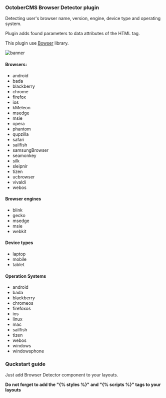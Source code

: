 ### OctoberCMS Browser Detector plugin

Detecting user's browser name, version, engine, device type and operating system.

Plugin adds found parameters to data attributes of the HTML tag.

This plugin use [Bowser](https://github.com/lancedikson/bowser) library.

![banner](https://cdn.rawgit.com/web2easy/OctoberCMS-Browser-Detector-Plugin/c4c6e1ef/assets/images/banner.png)

#### Browsers:

* android
* bada
* blackberry
* chrome
* firefox
* ios
* kMeleon
* msedge
* msie
* opera
* phantom
* qupzilla
* safari
* sailfish
* samsungBrowser
* seamonkey
* silk
* sleipnir
* tizen
* ucbrowser
* vivaldi
* webos

#### Browser engines

* blink
* gecko
* msedge
* msie
* webkit

#### Device types

* laptop
* mobile
* tablet

#### Operation Systems

* android
* bada
* blackberry
* chromeos
* firefoxos
* ios
* linux
* mac
* sailfish
* tizen
* webos
* windows
* windowsphone

### Quckstart guide

Just add Browser Detector component to your layouts.

**Do not forget to add the "{% styles %}" and "{% scripts %}" tags to your layouts**